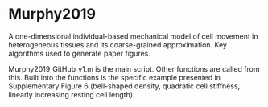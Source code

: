 # Murphy2019

A one-dimensional individual-based mechanical model of cell movement in heterogeneous tissues and its coarse-grained approximation.
Key algorithms used to generate paper figures.

Murphy2019_GitHub_v1.m is the main script. 
Other functions are called from this. 
Built into the functions is the specific example presented in Supplementary Figure 6 (bell-shaped density, quadratic cell stiffness, linearly increasing resting cell length).

